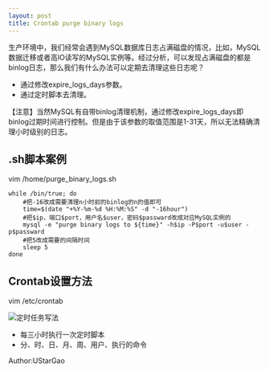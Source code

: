 ```yaml
---
layout: post
title: Crontab purge binary logs
---
```

生产环境中，我们经常会遇到MySQL数据库日志占满磁盘的情况，比如，MySQL数据迁移或者高IO读写的MySQL实例等。经过分析，可以发现占满磁盘的都是binlog日志，那么我们有什么办法可以定期去清理这些日志呢？
- 通过修改expire_logs_days参数。
- 通过定时脚本去清理。

【注意】当然MySQL有自带binlog清理机制，通过修改expire_logs_days即binlog过期时间进行控制。但是由于该参数的取值范围是1-31天，所以无法精确清理小时级别的日志。

## .sh脚本案例
vim /home/purge_binary_logs.sh

```
while /bin/true; do
    #把-16改成需要清理n小时前的binlog的n的值即可
    time=$(date "+%Y-%m-%d %H:%M:%S" -d "-16hour")
    #把$ip，端口$port，用户名$user，密码$passward改成对应MySQL实例的
    mysql -e "purge binary logs to ${time}" -h$ip -P$port -u$user -p$passward
    #把5改成需要的间隔时间
    sleep 5
done

```
## Crontab设置方法
vim /etc/crontab

![定时任务写法](http://ucloudspt.cn-sh2.ufileos.com/Blogs/定时任务写法.png)
- 每三小时执行一次定时脚本
- 分、时、日、月、周、用户、执行的命令


Author:UStarGao
